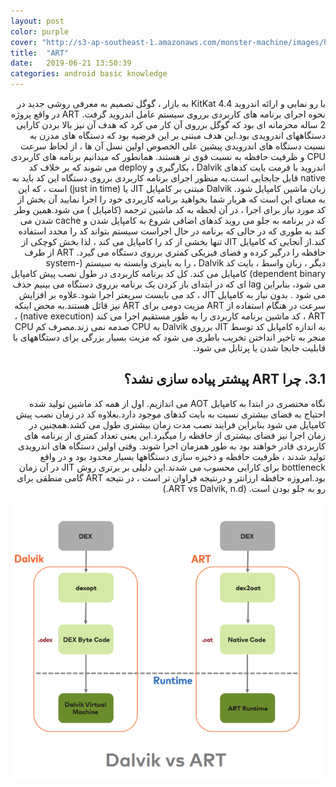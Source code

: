 ```yaml
---
layout: post
color: purple
cover: "http://s3-ap-southeast-1.amazonaws.com/monster-machine/images/horssghonr-1436272011-Midas.jpg"
title:  "ART"
date:   2019-06-21 13:50:39
categories: android basic knowledge
---
```


<div dir="rtl" align="right">
با رو نمایی و ارائه اندروید 4.4 KitKat به بازار ، گوگل تصمیم به معرفی روشی جدید در نحوه اجرای برنامه های کاربردی برروی سیستم عامل اندروید گرفت.
ART در واقع پروژه 2 ساله محرمانه ای بود که گوگل برروی آن کار می کرد که هدف آن نیز بالا بردن کارایی دستگاههای اندرویدی بود.این هدف مبتنی بر این فرضیه بود که دستگاه های مدرن به نسبت دستگاه های اندرویدی پیشین علی الخصوص اولین نسل آن ها ، از لحاظ سرعت CPU و ظرفیت حافظه به نسبت قوی تر هستند.
همانطور که میدانیم برنامه های کاربردی اندروید با فرمت بایت کدهای Dalvik ، بکارگیری و deploy می شوند که بر خلاف کد native قابل جابجایی  است.به منظور اجرای برنامه کاربردی برروی دستگاه این کد باید به زبان ماشین کامپایل شود.
Dalvik مبتنی بر کامپایل JIT یا (just in time) است ، که این به معنای این است که هربار شما بخواهید برنامه کاربردی خود را اجرا نمایید آن بخش از کد مورد نیاز برای اجرا ، در آن لحظه به کد ماشین ترجمه (کامپایل ) می شود.همین وطر که در برنامه به جلو می روید کدهای اضافی شروع به کامپایل شدن و cache شدن می کند به طوری که در حالی که برنامه در حال اجراست سیستم بتواند کد را مجدد استفاده کند.از آنجایی که کامپایل JIT تنها بخشی از کد را کامپایل می کند ، لذا بخش کوچکی از حافظه را درگیر کرده و فضای فیزیکی کمتری برروی دستگاه می گیرد.
ART از طرف دیگر ، زبان واسط ، بایت کد Dalvik ، را به باینری وابسته به سیستم (system-dependent binary) کامپایل می کند.
کل کد برنامه کاربردی در طول نصب پیش کامپایل می شود، بنابراین lag ای که در ابتدای باز کردن یک برنامه برروی دستگاه می بینیم حذف می شود . بدون نیاز به کامپایل JIT ، کد می بایست سریعتر اجرا شود.علاوه بر افزایش سرعت در هنگام استفاده از ART مزیت دومی برای ART نیز قائل هستند.به محض اینکه ART ، کد ماشین برنامه کاربردی را به طور مستقیم اجرا می کند (native execution) ، به اندازه کامپایل کد توسط JIT برروی Dalvik به CPU  صدمه نمی زند.مصرف کم CPU منجر به تاخیر انداختن تخریب باطری می شود که مزیت بسیار بزرگی برای دستگاههای با قابلیت جابجا شدن یا پرتابل می شود.

</div>
<h2>
<div dir="rtl" align="right">
3.1.	چرا ART پیشتر پیاده سازی نشد؟
</div>
</h2>
<div dir="rtl" align="right">
نگاه مختصری در ابتدا به کامپایل AOT می اندازیم.
اول از همه کد ماشین تولید شده احتیاج به فضای بیشتری نسبت به بایت کدهای موجود دارد.بعلاوه کد در زمان نصب پیش کامپایل می شود بنابراین فرایند نصب مدت زمان بیشتری طول می کشد.همچنین در زمان اجرا نیز فضای بیشتری از حافظه را میگیرد.این یعنی تعداد کمتری از برنامه های کاربردی قادر خواهند بود به طور همزمان اجرا شوند.
وقتی اولین دستگاه های اندرویدی تولید شدند ، ظرفیت حافظه و ذخیره سازی دستگاهها بسیار محدود بود و در واقع bottleneck برای کارایی محسوب می شدند.این دلیلی بر برتری روش JIT در آن زمان بود.امروزه حافظه ارزانتر و درنتیجه فراوان تر است ، در نتیجه ART گامی منطقی برای رو به جلو بودن است. (ART vs Dalvik, n.d.)

</div>
<div align="center">
 <p><img src="../assets/images/art.png" alt="art vs dalvik screenshot" /></p>
</div>

